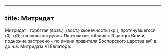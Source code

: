 
---
title: Митридат
---
Митридат
: горбатая ⦅возв.⦆, ⦅вост.⦆ оконечность ⦅хр.⦆, протянувшегося ⦅З⦆→⦅В⦆; на вершине руины Пантикапея, обелиск. В центре Керчи, подножие застроено – по имени правителя Боспорского царства в#1 в. до н.э. Митридата VI Евпатора.
